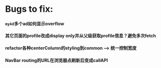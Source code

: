 # Bugs to fix:

#### `myAd`多个ad如何显示overflow

#### 其它页面的profile改成display only并从父级获取profile信息？避免多次fetch

#### refactor各种centerColumn的styling到common --> 统一控制宽度

#### NavBar routing的URL在浏览器点刷新后变成callAPI





